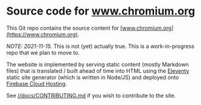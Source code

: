 # Source code for www.chromium.org

This Git repo contains the source content for
[www.chromium.org](https://www.chromium.org).

*NOTE: 2021-11-15.* This is not (yet) actually true. This is a work-in-progress
repo that we plan to move to.

The website is implemented by serving static content (mostly Markdown files)
that is translated / built ahead of time into HTML using the
[Eleventy](https://11ty.dev) static site generator (which is written in
Node/JS) and deployed onto [Firebase Cloud Hosting](firebase.google.com/products/hosting).

See [//docs/CONTRIBUTING.md](docs/CONTRIBUTING.md) if you wish to contribute
to the site.
